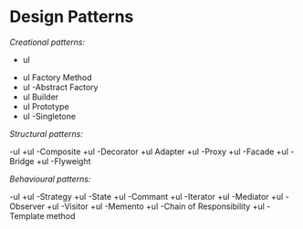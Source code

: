 # **Design Patterns**

*Creational patterns:*

- ul
+ ul Factory Method
+ ul -Abstract Factory
+ ul Builder
+ ul Prototype
+ ul -Singletone


*Structural patterns:*

-ul
+ul -Composite
+ul -Decorator
+ul Adapter
+ul -Proxy
+ul -Facade
+ul -Bridge
+ul -Flyweight


*Behavioural patterns:*

-ul
+ul -Strategy
+ul -State
+ul -Commant
+ul -Iterator
+ul -Mediator
+ul -Observer
+ul -Visitor
+ul -Memento
+ul -Chain of Responsibility
+ul -Template method
